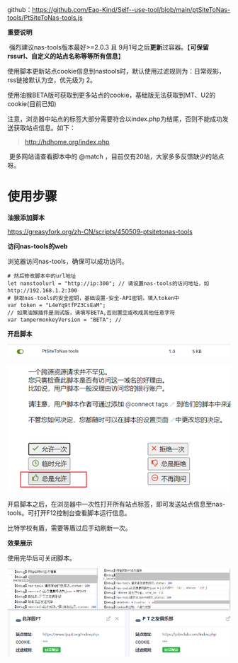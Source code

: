 github：https://github.com/Eao-Kind/Self--use-tool/blob/main/ptSiteToNas-tools/PtSiteToNas-tools.js

**重要说明**

​	强烈建议nas-tools版本最好>=2.0.3 且 9月1号之后**更新**过容器。【**可保留rssurl、自定义的站点名称等等所有信息**】

​	使用脚本更新站点cookie信息到nastools时，默认使用过滤规则为：日常观影，rss链接默认为空，优先级为 2。

​	使用油猴BETA版可获取到更多站点的cookie，基础版无法获取到MT、U2的cookie(目前已知)

​	注意，浏览器中站点的标签大部分需要符合以index.php为结尾，否则不能成功发送获取站点信息。如下：

>  http://hdhome.org/index.php

​	更多网站请查看脚本中的 @match ，目前仅有20站，大家多多反馈缺少的站点呀。

# 使用步骤

**油猴添加脚本**

https://greasyfork.org/zh-CN/scripts/450509-ptsitetonas-tools

**访问nas-tools的web**

浏览器访问nas-tools，确保可以成功访问。

```
# 然后修改脚本中的url地址
let nanstoolurl = "http://ip:300"; // 请设置nas-tools的访问地址，如http://192.168.1.2:300
# 获取nas-tools的安全密钥，基础设置-安全-API密钥，填入token中
var token = "L4eYq9tfPZ3CsEaM";
// 如果油猴插件是测试版，请填写BETA,否则置空或改成其他任意字符
var tampermonkeyVersion = "BETA"; //
```



**开启脚本**

![image-20220831111322533](README.assets/image-20220831111322533.png)

![image-20220831224526263](README.assets/image-20220831224526263.png)

开启脚本之后，在浏览器中一次性打开所有站点标签，即可发送站点信息至nas-tools。可打开F12控制台查看脚本运行信息。

比特学校有盾，需要等盾过后手动刷新一次。

**效果展示**

使用完毕后可关闭脚本。

![image-20220831224703270](README.assets/image-20220831224703270.png)

